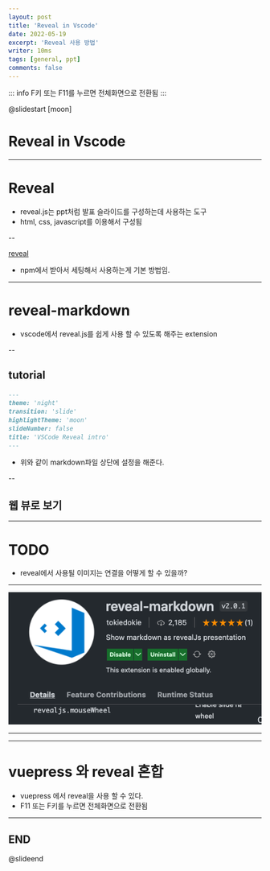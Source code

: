 ```yaml
---
layout: post
title: 'Reveal in Vscode'
date: 2022-05-19
excerpt: 'Reveal 사용 방법'
writer: 10ms
tags: [general, ppt]
comments: false
---
```


::: info
F키 또는 F11를 누르면 전체화면으로 전환됨
:::

@slidestart [moon]

# Reveal in Vscode

---

# Reveal

- reveal.js는 ppt처럼 발표 슬라이드를 구성하는데 사용하는 도구
- html, css, javascript를 이용해서 구성됨

--

[reveal](https://github.com/hakimel/reveal.js)

- npm에서 받아서 세팅해서 사용하는게 기본 방법임.

---

# reveal-markdown

- vscode에서 reveal.js를 쉽게 사용 할 수 있도록 해주는 extension

--

## tutorial

```markdown
---
theme: 'night'
transition: 'slide'
highlightTheme: 'moon'
slideNumber: false
title: 'VSCode Reveal intro'
---
```

- 위와 같이 markdown파일 상단에 설정을 해준다.

--

## 웹 뷰로 보기

---

# TODO

- reveal에서 사용될 이미지는 연결을 어떻게 할 수 있을까?

---

![](./images/2022-05-02-09-09-27.png)

---

---

# vuepress 와 reveal 혼합

- vuepress 에서 reveal을 사용 할 수 있다.
- F11 또는 F키를 누르면 전체화면으로 전환됨

---

## END

@slideend

